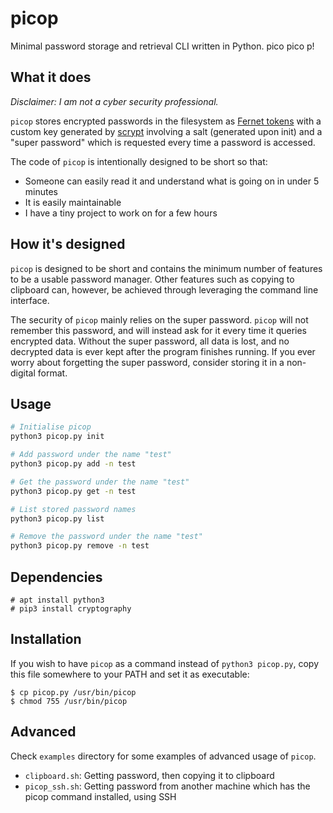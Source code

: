 # picop

Minimal password storage and retrieval CLI written in Python. pico pico p!

## What it does

*Disclaimer: I am not a cyber security professional.*

`picop` stores encrypted passwords in the filesystem as [Fernet tokens](https://github.com/fernet/spec/) with a custom key generated by [scrypt](https://en.wikipedia.org/wiki/Scrypt) involving a salt (generated upon init) and a "super password" which is requested every time a password is accessed.

The code of `picop` is intentionally designed to be short so that:
- Someone can easily read it and understand what is going on in under 5 minutes
- It is easily maintainable
- I have a tiny project to work on for a few hours

## How it's designed

`picop` is designed to be short and contains the minimum number of features to be a usable password manager. Other features such as copying to clipboard can, however, be achieved through leveraging the command line interface.

The security of `picop` mainly relies on the super password. `picop` will not remember this password, and will instead ask for it every time it queries encrypted data. Without the super password, all data is lost, and no decrypted data is ever kept after the program finishes running. If you ever worry about forgetting the super password, consider storing it in a non-digital format.

## Usage

```bash
# Initialise picop
python3 picop.py init

# Add password under the name "test"
python3 picop.py add -n test

# Get the password under the name "test"
python3 picop.py get -n test

# List stored password names
python3 picop.py list

# Remove the password under the name "test"
python3 picop.py remove -n test
```

## Dependencies

```
# apt install python3
# pip3 install cryptography
```

## Installation

If you wish to have `picop` as a command instead of `python3 picop.py`, copy this file somewhere to your PATH and set it as executable:
```
$ cp picop.py /usr/bin/picop
$ chmod 755 /usr/bin/picop
```

## Advanced

Check `examples` directory for some examples of advanced usage of `picop`.
- `clipboard.sh`: Getting password, then copying it to clipboard
- `picop_ssh.sh`: Getting password from another machine which has the picop command installed, using SSH
